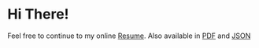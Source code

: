 # Hi There!

Feel free to continue to my online [Resume](https://jenademoodley.co.za/resume/). Also available in [PDF](https://jenademoodley.co.za/resume/resume.pdf) and [JSON](https://jenademoodley.co.za/resume/resume.json)
